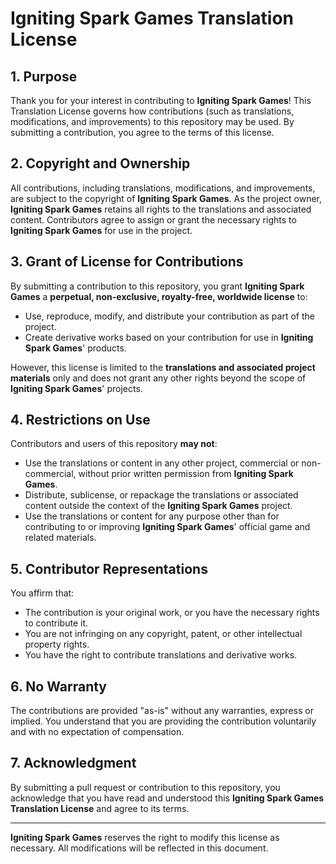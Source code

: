 # Igniting Spark Games Translation License

## 1. Purpose

Thank you for your interest in contributing to **Igniting Spark Games**! This Translation License governs how contributions (such as translations, modifications, and improvements) to this repository may be used. By submitting a contribution, you agree to the terms of this license.

## 2. Copyright and Ownership

All contributions, including translations, modifications, and improvements, are subject to the copyright of **Igniting Spark Games**. As the project owner, **Igniting Spark Games** retains all rights to the translations and associated content. Contributors agree to assign or grant the necessary rights to **Igniting Spark Games** for use in the project.

## 3. Grant of License for Contributions

By submitting a contribution to this repository, you grant **Igniting Spark Games** a **perpetual, non-exclusive, royalty-free, worldwide license** to:
- Use, reproduce, modify, and distribute your contribution as part of the project.
- Create derivative works based on your contribution for use in **Igniting Spark Games**' products.

However, this license is limited to the **translations and associated project materials** only and does not grant any other rights beyond the scope of **Igniting Spark Games**' projects.

## 4. Restrictions on Use

Contributors and users of this repository **may not**:
- Use the translations or content in any other project, commercial or non-commercial, without prior written permission from **Igniting Spark Games**.
- Distribute, sublicense, or repackage the translations or associated content outside the context of the **Igniting Spark Games** project.
- Use the translations or content for any purpose other than for contributing to or improving **Igniting Spark Games**' official game and related materials.

## 5. Contributor Representations

You affirm that:
- The contribution is your original work, or you have the necessary rights to contribute it.
- You are not infringing on any copyright, patent, or other intellectual property rights.
- You have the right to contribute translations and derivative works.

## 6. No Warranty

The contributions are provided "as-is" without any warranties, express or implied. You understand that you are providing the contribution voluntarily and with no expectation of compensation.

## 7. Acknowledgment

By submitting a pull request or contribution to this repository, you acknowledge that you have read and understood this **Igniting Spark Games Translation License** and agree to its terms.

---

**Igniting Spark Games** reserves the right to modify this license as necessary. All modifications will be reflected in this document.
